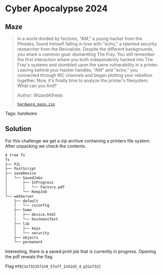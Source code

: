 # Cyber Apocalypse 2024

## Maze

> In a world divided by factions, "AM," a young hacker from the Phreaks, found himself falling in love with "echo," a talented security researcher from the Revivalists. Despite the different backgrounds, you share a common goal: dismantling The Fray. You still remember the first interaction where you both independently hacked into The Fray's systems and stumbled upon the same vulnerability in a printer. Leaving behind your hacker handles, "AM" and "echo," you connected through IRC channels and began plotting your rebellion together. Now, it's finally time to analyze the printer's filesystem. What can you find?
> 
> Author: WizardAlfredo
> 
> [`hardware_maze.zip`](hardware_maze.zip)

Tags: _hardware_

## Solution
For this challenge we get a zip archive containing a printers file system. After unpacking we check the contents.

```bash
$ tree fs
fs
├── PJL
├── PostScript
├── saveDevice
│   └── SavedJobs
│       ├── InProgress
│       │   └── Factory.pdf
│       └── KeepJob
└── webServer
    ├── default
    │   └── csconfig
    ├── home
    │   ├── device.html
    │   └── hostmanifest
    ├── lib
    │   ├── keys
    │   └── security
    ├── objects
    └── permanent
```

Interesting, there is a saved print job that is currently in progress. Opening the pdf reveals the flag.

Flag `HTB{1n7323571n9_57uff_1n51d3_4_p21n732}`